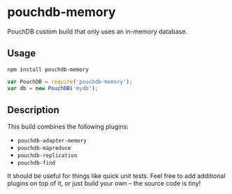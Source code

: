 pouchdb-memory
=======

PouchDB custom build that only uses an in-memory database.

Usage
---

    npm install pouchdb-memory

```js
var PouchDB = require('pouchdb-memory');
var db = new PouchDB('mydb');
```

Description
----

This build combines the following plugins:

- `pouchdb-adapter-memory`
- `pouchdb-mapreduce`
- `pouchdb-replication`
- `pouchdb-find`

It should be useful for things like quick unit tests. Feel free to add additional plugins on top of it, or just build your own – the source code is tiny!
